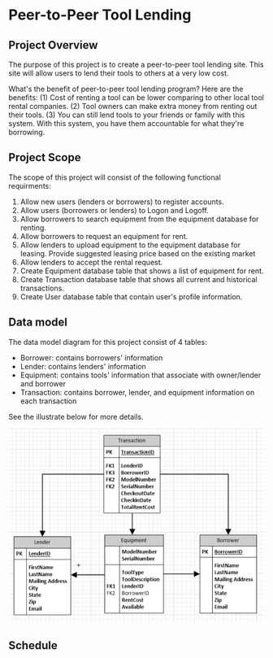 # Peer-to-Peer Tool Lending

## Project Overview

The purpose of this project is to create a peer-to-peer tool lending site. This site will allow users to lend their tools to others at a very low cost.

What's the benefit of peer-to-peer tool lending program? Here are the benefits: 
    (1) Cost of renting a tool can be lower comparing to other local tool rental companies.
    (2) Tool owners can make extra money from renting out their tools. 
    (3) You can still lend tools to your friends or family with this system. With this system, you have them accountable for what they're borrowing. 

## Project Scope

The scope of this project will consist of the following functional requirments: 

1. Allow new users (lenders or borrowers) to register accounts. 
2. Allow users (borrowers or lenders) to Logon and Logoff. 
3. Allow borrowers to search equipment from the equipment database for renting. 
4. Allow borrowers to request an equipment for rent. 
4. Allow lenders to upload equipment to the equipment database for leasing. Provide suggested leasing price based on the existing market
5. Allow lenders to accept the rental request. 
5. Create Equipment database table that shows a list of equipment for rent.
6. Create Transaction database table that shows all current and historical transactions.
7. Create User database table that contain user's profile information.

## Data model

The data model diagram for this project consist of 4 tables: 

- Borrower: contains  borrowers' information
- Lender: contains lenders' information
- Equipment: contains tools' information that associate with owner/lender and borrower
- Transaction: contains borrower, lender, and equipment information on each transaction

See the illustrate below for more details. 

![sample](screenshot_for_ERD.png)

## Schedule






